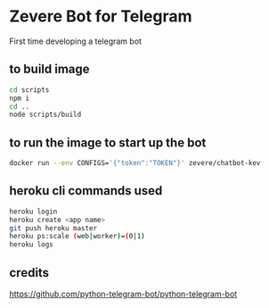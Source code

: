 # Zevere Bot for Telegram

First time developing a telegram bot

## to build image

```sh
cd scripts
npm i
cd ..
node scripts/build
```

## to run the image to start up the bot

```sh
docker run --env CONFIGS='{"token":"TOKEN"}' zevere/chatbot-kev
```

## heroku cli commands used

```sh
heroku login
heroku create <app name>
git push heroku master
heroku ps:scale (web|worker)=(0|1)
heroku logs
```

## credits
https://github.com/python-telegram-bot/python-telegram-bot
